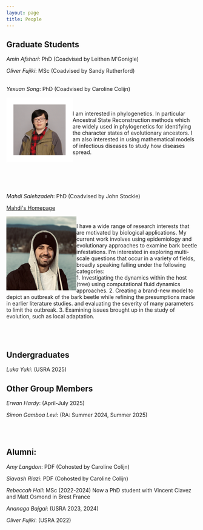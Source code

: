 ```yaml
---
layout: page
title: People
---
```

## Graduate Students

*Amin Afshari*: PhD (Coadvised by Leithen M'Gonigle)

*Oliver Fujiki*: MSc (Coadvised by Sandy Rutherford) 
<br/><br/> 

*Yexuan Song*: PhD (Coadvised by Caroline Colijn)

<img align="left" src="people/Yexuan2.png" alt="Yexuan Song"   width="175">
<br/><br/> 
I am interested in phylogenetics. In particular Ancestral State Reconstruction methods which are widely used in phylogenetics for identifying the character states of evolutionary ancestors.  I am also interested in using mathematical models of infectious diseases to study how diseases spread.
 <br/><br/> <br/><br/> 

 <br/><br/>
*Mahdi Salehzadeh*: PhD (Coadvised by John Stockie)
<br/>

[Mahdi's Homepage](https://msalehzadeh.github.io/)

<img align="left" src="people/Mahdi.png" alt="Mahdi Salehzadeh"  width="185">

<br/>
I have a wide range of research interests that are motivated by biological applications. My current work involves using epidemiology and evolutionary approaches to examine bark beetle infestations. I’m interested in exploring multi-scale questions that occur in a variety of fields, broadly speaking falling under the following categories:
<br/> 
1. Investigating the dynamics within the host (tree) using computational fluid dynamics approaches.
2. Creating a brand-new model to depict an outbreak of the bark beetle while refining the presumptions made in earlier literature studies. and evaluating the severity of many parameters to limit the outbreak.
3. Examining issues brought up in the study of evolution, such as local adaptation.
<br/><br/> <br/><br/> 

## Undergraduates
*Luka Yuki*: (USRA 2025)

## Other Group Members

*Erwan Hardy*: (April-July 2025)

*Simon Gamboa Levi*: (RA: Summer 2024, Summer 2025)

 <br/><br/>
 
 ## Alumni:
 
 *Amy Langdon*: PDF (Cohosted by Caroline Colijn)

 *Siavash Riazi*: PDF (Cohosted by Caroline Colijn)

 *Rebeccah Hall*: MSc (2022-2024) Now a PhD student with Vincent Clavez and Matt Osmond in Brest France

 *Ananaga Bajgai*: (USRA 2023, 2024)

 *Oliver Fujiki*: (USRA 2022)

 

